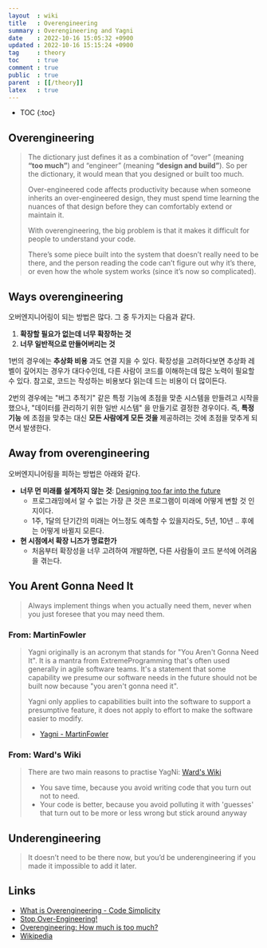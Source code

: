 ```yaml
---
layout  : wiki
title   : Overengineering
summary : Overengineering and Yagni
date    : 2022-10-16 15:05:32 +0900
updated : 2022-10-16 15:15:24 +0900
tag     : theory
toc     : true
comment : true
public  : true
parent  : [[/theory]]
latex   : true
---
```

* TOC
{:toc}

## Overengineering

> The dictionary just defines it as a combination of “over” (meaning __“too much”__) and “engineer” (meaning __“design and build”__). So per the dictionary, it would mean that you designed or built too much.
>
> Over-engineered code affects productivity because when someone inherits an over-engineered design, they must spend time
learning the nuances of that design before they can comfortably extend or maintain it.
> 
> With overengineering, the big problem is that it makes it difficult for people to understand your code.
> 
> There’s some piece built into the system that doesn’t really need to be there, and the person reading the code can’t figure out why it’s there, or even how the whole system works (since it’s now so complicated).

## Ways overengineering

오버엔지니어링이 되는 방법은 많다. 그 중 두가지는 다음과 같다.

1. __확장할 필요가 없는데 너무 확장하는 것__
2. __너무 일반적으로 만들어버리는 것__

1번의 경우에는 __추상화 비용__ 과도 연결 지을 수 있다. 확장성을 고려하다보면 추상화 레벨이 깊어지는 경우가 대다수인데, 다른 사람이 코드를 이해하는데 많은 노력이 필요할 수 있다. 참고로, 코드는 작성하는 비용보다 읽는데 드는 비용이 더 많이든다.

2번의 경우에는 "버그 추적기" 같은 특정 기능에 초점을 맞춘 시스템을 만들려고 시작을 했으나, "데이터를 관리하기 위한 일반 시스템" 을 만들기로 결정한 경우이다. 즉, __특정 기능__ 에 초점을 맞추는 대신 __모든 사람에게 모든 것을__ 제공하려는 것에 초점을 맞추게 되면서 발생한다.

## Away from overengineering

오버엔지니어링을 피하는 방법은 아래와 같다.

- __너무 먼 미래를 설계하지 않는 것__: [Designing too far into the future](https://www.codesimplicity.com/post/designing-too-far-into-the-future/)
    - 프로그래밍에서 알 수 없는 가장 큰 것은 프로그램이 미래에 어떻게 변할 것 인지이다.
    - 1주, 1달의 단기간의 미래는 어느정도 예측할 수 있을지라도, 5년, 10년 .. 후에는 어떻게 바뀔지 모른다.
- __현 시점에서 확장 니즈가 명료한가__
    - 처음부터 확장성을 너무 고려하여 개발하면, 다른 사람들이 코드 분석에 어려움을 겪는다.

## You Arent Gonna Need It

> Always implement things when you actually need them, never when you just foresee that you may need them.

### From: MartinFowler

> Yagni originally is an acronym that stands for "You Aren't Gonna Need It". It is a mantra from ExtremeProgramming that's often used generally in agile software teams. It's a statement that some capability we presume our software needs in the future should not be built now because "you aren't gonna need it".
> 
> Yagni only applies to capabilities built into the software to support a presumptive feature, it does not apply to effort to make the software easier to modify.
> 
> - [Yagni - MartinFowler](https://martinfowler.com/bliki/Yagni.html)

### From: Ward's Wiki

> There are two main reasons to practise YagNi: [Ward's Wiki](http://wiki.c2.com/?YagNi)
> - You save time, because you avoid writing code that you turn out not to need.
> - Your code is better, because you avoid polluting it with 'guesses' that turn out to be more or less wrong but stick around anyway

## Underengineering

> It doesn’t need to be there now, but you’d be underengineering if you made it impossible to add it later.

## Links

- [What is Overengineering - Code Simplicity](https://www.codesimplicity.com/post/what-is-overengineering/)
- [Stop Over-Engineering!](https://www.industriallogic.com/img/blog/2005/09/StopOverEngineering.pdf)
- [Overengineering: How much is too much?](https://www.edn.com/overengineering-how-much-is-too-much/)
- [Wikipedia](https://en.wikipedia.org/wiki/Overengineering#:~:text=Overengineering%20%28or%20over-engineering%29%2C%20is%20the%20act%20of%20designing,effectiveness%20as%20that%20of%20the%20original%20design.%20)